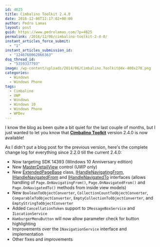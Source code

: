 ```yaml
---
id: 4625
title: Cimbalino Toolkit 2.4.0
date: 2016-12-06T12:17:02+00:00
author: Pedro Lamas
layout: post
guid: https://www.pedrolamas.com/?p=4625
permalink: /2016/12/06/cimbalino-toolkit-2-4-0/
instant_articles_force_submit:
  - "1"
instant_articles_submission_id:
  - "1246760062066363"
dsq_thread_id:
  - "5359337793"
image: /wp-content/uploads/2014/06/Cimbalino.Toolkit@4x-400x270.png
categories:
  - Windows
  - Windows Phone
tags:
  - Cimbalino
  - UWP
  - Windows
  - Windows 10
  - Windows Phone
  - WPDev
---
```

I know the blog as been quite a bit quiet for the last couple of months, but I just wanted to let you know that [**Cimbalino Toolkit**](http://cimbalino.org/) version 2.4.0 is now available!

As I didn't put a blog post for the previous version, here's the complete change log for everything since 2.2.0 till the current 2.4.0:

* Now targeting SDK 14393 (Windows 10 Anniversary edition)
* New [MasterDetailView](https://github.com/Cimbalino/Cimbalino-Toolkit/blob/master/src/Cimbalino.Toolkit.Controls%20(UWP)/Controls/MasterDetailView.cs) control (UWP only)
* New [ExtendedPageBase](https://github.com/Cimbalino/Cimbalino-Toolkit/blob/master/src/Cimbalino.Toolkit%20(WP8)/Controls/ExtendedPageBase.cs) class, [IHandleNavigatingFrom](https://github.com/Cimbalino/Cimbalino-Toolkit/blob/master/src/Cimbalino.Toolkit.Core%20(Portable)/Handlers/IHandleNavigatingFrom.cs), [IHandleNavigatedFrom](https://github.com/Cimbalino/Cimbalino-Toolkit/blob/master/src/Cimbalino.Toolkit.Core%20(Portable)/Handlers/IHandleNavigatedFrom.cs) and [IHandleNavigatedTo](https://github.com/Cimbalino/Cimbalino-Toolkit/blob/master/src/Cimbalino.Toolkit.Core%20(Portable)/Handlers/IHandleNavigatedTo.cs) interfaces (allows handling of `Page.OnNavigatingFrom()`, `Page.OnNavigatedFrom()` and `Page.OnNavigatedTo()` methods from inside view models)
* New `BooleanToObjectConverter`, `CollectionCountToObjectConverter`, `ComparableToObjectConverter`, `EmptyCollectionToObjectConverter`, and `EmptyStringToObjectConverter`
* Added `CancellationToken` support to `IMessageBoxService` and `ILocationService`
* `HamburgerMenuButton` will now allow parameter check for button highlighting
* Improvements over the `INavigationService` interface and implementation
* Other fixes and improvements
